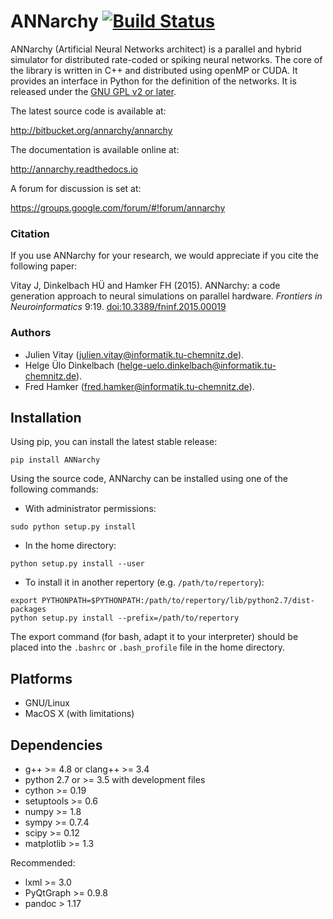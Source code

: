# ANNarchy [![Build Status](https://travis-ci.org/ANNarchy/ANNarchy.svg?branch=develop)](https://travis-ci.org/ANNarchy/ANNarchy)

ANNarchy (Artificial Neural Networks architect) is a parallel and hybrid simulator for distributed rate-coded or spiking neural networks. The core of the library is written in C++ and distributed using openMP or CUDA. It provides an interface in Python for the definition of the networks. It is released under the [GNU GPL v2 or later](http://www.gnu.org/licenses/gpl.html).

The latest source code is available at:

<http://bitbucket.org/annarchy/annarchy>

The documentation is available online at:

<http://annarchy.readthedocs.io>

A forum for discussion is set at:

<https://groups.google.com/forum/#!forum/annarchy>

### Citation

If you use ANNarchy for your research, we would appreciate if you cite the following paper:

Vitay J, Dinkelbach HÜ and Hamker FH (2015). ANNarchy: a code generation approach to neural simulations on parallel hardware. *Frontiers in Neuroinformatics* 9:19. [doi:10.3389/fninf.2015.00019](http://dx.doi.org/10.3389/fninf.2015.00019)

### Authors

* Julien Vitay (julien.vitay@informatik.tu-chemnitz.de).
* Helge Ülo Dinkelbach (helge-uelo.dinkelbach@informatik.tu-chemnitz.de).
* Fred Hamker (fred.hamker@informatik.tu-chemnitz.de).


## Installation

Using pip, you can install the latest stable release:

```
pip install ANNarchy
```

Using the source code, ANNarchy can be installed using one of the following commands:

* With administrator permissions:

```
sudo python setup.py install
```

* In the home directory:

```
python setup.py install --user
```

* To install it in another repertory (e.g. `/path/to/repertory`):

```
export PYTHONPATH=$PYTHONPATH:/path/to/repertory/lib/python2.7/dist-packages
python setup.py install --prefix=/path/to/repertory
```

The export command (for bash, adapt it to your interpreter) should be placed into the `.bashrc` or `.bash_profile` file in the home directory.

## Platforms

* GNU/Linux
* MacOS X (with limitations)

## Dependencies

* g++ >= 4.8 or clang++ >= 3.4
* python 2.7 or >= 3.5 with development files
* cython >= 0.19
* setuptools >= 0.6
* numpy >= 1.8
* sympy >= 0.7.4
* scipy >= 0.12
* matplotlib >= 1.3

Recommended:

* lxml >= 3.0
* PyQtGraph >= 0.9.8
* pandoc > 1.17
